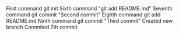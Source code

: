 First command git init
Sixth command "git add README.md"
Seventh command git commit "Second commit"
Eighth command git add README.md
Ninth command git commit "Third commit"
Created new branch
Commited 7th commit
